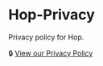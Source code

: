 # Hop-Privacy
Privacy policy for Hop.

🔒 [View our Privacy Policy](https://sectionsolutions.github.io/Hop-Privacy/privacy.html)
